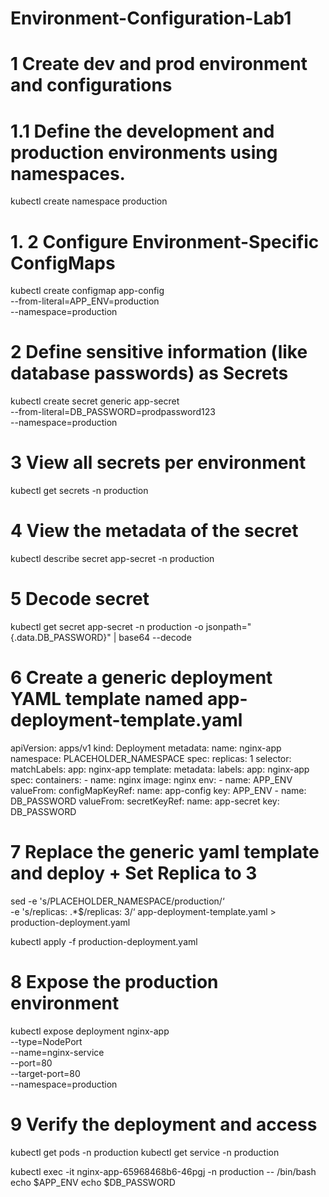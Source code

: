 # Environment-Configuration-Lab1

# 1 Create dev and prod environment and configurations
  # 1.1 Define the development and production environments using namespaces.
  kubectl create namespace production
  # 1. 2 Configure Environment-Specific ConfigMaps
  kubectl create configmap app-config \
    --from-literal=APP_ENV=production \
    --namespace=production

# 2 Define sensitive information (like database passwords) as Secrets
kubectl create secret generic app-secret \
  --from-literal=DB_PASSWORD=prodpassword123 \
  --namespace=production

# 3 View all secrets per environment
kubectl get secrets -n production

# 4 View the metadata of the secret
kubectl describe secret app-secret -n production

# 5 Decode secret
kubectl get secret app-secret -n production -o jsonpath="{.data.DB_PASSWORD}" | base64 --decode

# 6 Create a generic deployment YAML template named app-deployment-template.yaml
apiVersion: apps/v1
kind: Deployment
metadata:
  name: nginx-app
  namespace: PLACEHOLDER_NAMESPACE
spec:
  replicas: 1
  selector:
    matchLabels:
      app: nginx-app
  template:
    metadata:
      labels:
        app: nginx-app
    spec:
      containers:
      - name: nginx
        image: nginx
        env:
        - name: APP_ENV
          valueFrom:
            configMapKeyRef:
              name: app-config
              key: APP_ENV
        - name: DB_PASSWORD
          valueFrom:
            secretKeyRef:
              name: app-secret
              key: DB_PASSWORD

# 7 Replace the generic yaml template and deploy + Set Replica to 3
sed -e 's/PLACEHOLDER_NAMESPACE/production/‘ \
    -e 's/replicas: .*$/replicas: 3/‘ app-deployment-template.yaml > production-deployment.yaml

kubectl apply -f production-deployment.yaml

# 8 Expose the production environment
kubectl expose deployment nginx-app \
  --type=NodePort \
  --name=nginx-service \
  --port=80 \
  --target-port=80 \
  --namespace=production

# 9 Verify the deployment and access
kubectl get pods -n production
kubectl get service -n production

kubectl exec -it nginx-app-65968468b6-46pgj -n production -- /bin/bash
echo $APP_ENV
echo $DB_PASSWORD
